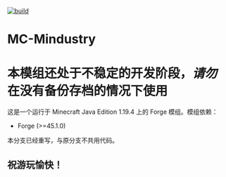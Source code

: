 [![build](https://github.com/HeChuQIU/MinecraftMod-Mindustry/actions/workflows/gradle.yml/badge.svg)](https://github.com/HeChuQIU/MinecraftMod-Mindustry/actions/workflows/gradle.yml)
# MC-Mindustry
# 本模组还处于不稳定的开发阶段，*请勿*在没有备份存档的情况下使用
这是一个运行于 Minecraft Java Edition 1.19.4 上的 Forge 模组。模组依赖：
* Forge (>=45.1.0)

本分支已经重写，与原分支不共用代码。

## 祝游玩愉快！